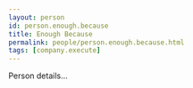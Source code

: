 ```yaml
---
layout: person
id: person.enough.because
title: Enough Because
permalink: people/person.enough.because.html
tags: [company.execute]
---
```


Person details...
